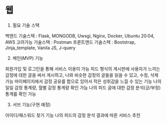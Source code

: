 # 웹
1. 필요 기술 스택

백엔드 기술스택 : Flask, MONGODB, Uwsgi, Nginx, Docker, Ubuntu 20:04, AWS
고려가능 기술스택 : Postman
프론트엔드 기술스택 : Bootstrap, Jinja_template, Vanila JS, J-query


2. 메인(MVP) 기능

회원가입 및 로그인을 통해 서비스 이용이 가능
피드 형식의 게시판에 사용자가 느끼는 감정에 대한 글을 써서 게시하고, 나와 비슷한 감정의 글들을 읽을 수 있고, 수정, 삭제 가능
마이페이지에서 감정 공유를 함으로 있어서 작은 성취감을 느낄 수 있는 기능
나의 일일 감정 통계량, 월별 감정 통계량 확인 가능
나의 피드 글에 대한 감정 분석(긍/부정) 통계를 확인 가능


3. 서브 기능(구현 예정)

아이디/패스워드 찾기 기능
나의 피드의 감정 분석 결과에 따른 서비스 추천

